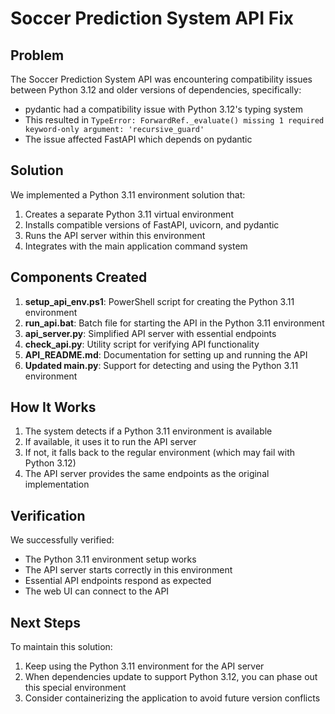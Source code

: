 # Soccer Prediction System API Fix

## Problem

The Soccer Prediction System API was encountering compatibility issues between Python 3.12 and older versions of dependencies, specifically:

- pydantic had a compatibility issue with Python 3.12's typing system
- This resulted in `TypeError: ForwardRef._evaluate() missing 1 required keyword-only argument: 'recursive_guard'`
- The issue affected FastAPI which depends on pydantic

## Solution

We implemented a Python 3.11 environment solution that:

1. Creates a separate Python 3.11 virtual environment
2. Installs compatible versions of FastAPI, uvicorn, and pydantic
3. Runs the API server within this environment
4. Integrates with the main application command system

## Components Created

1. **setup_api_env.ps1**: PowerShell script for creating the Python 3.11 environment
2. **run_api.bat**: Batch file for starting the API in the Python 3.11 environment
3. **api_server.py**: Simplified API server with essential endpoints
4. **check_api.py**: Utility script for verifying API functionality
5. **API_README.md**: Documentation for setting up and running the API
6. **Updated main.py**: Support for detecting and using the Python 3.11 environment

## How It Works

1. The system detects if a Python 3.11 environment is available
2. If available, it uses it to run the API server
3. If not, it falls back to the regular environment (which may fail with Python 3.12)
4. The API server provides the same endpoints as the original implementation

## Verification

We successfully verified:
- The Python 3.11 environment setup works
- The API server starts correctly in this environment
- Essential API endpoints respond as expected
- The web UI can connect to the API

## Next Steps

To maintain this solution:
1. Keep using the Python 3.11 environment for the API server
2. When dependencies update to support Python 3.12, you can phase out this special environment
3. Consider containerizing the application to avoid future version conflicts 